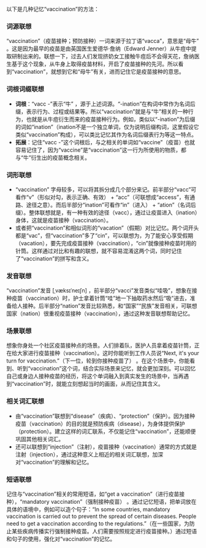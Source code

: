 以下是几种记忆“vaccination”的方法：

### 词源联想
“vaccination”（疫苗接种；预防接种）一词来源于拉丁语“vacca”，意思是“母牛” 。这是因为最早的疫苗是由英国医生爱德华·詹纳（Edward Jenner）从牛痘中提取研制出来的。联想一下，过去人们发现挤奶女工接触牛痘后不会得天花，詹纳医生基于这个现象，从牛身上取得疫苗材料，开启了疫苗接种的先河。所以看到“vaccination”，就想到它和“母牛”有关，进而记住它是疫苗接种的意思。

### 词根词缀联想
 - **词根**：“vacc -”表示“牛” ，源于上述词源。“-ination”在构词中常作为名词后缀，表示行为、过程或结果等。所以“vaccination”就是与“牛”相关的一种行为，也就是从牛痘衍生而来的疫苗接种行为。例如，类似以“-ination”为后缀的词如“ination”（ination不是一个独立单词，仅为说明后缀构词，这里假设它类似“vaccination”构成），可以类比记忆其作为名词后缀表行为等这一特点。
 - **拓展**：记住“vacc -”这个词根后，与之相关的单词如“vaccine”（疫苗）也就容易记住了，因为“vaccine”是“vaccination”这一行为所使用的物质，都与“牛”衍生出的疫苗概念相关。

### 词形联想
 - “vaccination” 字母较多，可以将其拆分成几个部分来记。前半部分“vacc”可看作“v”（形似对勾，表示正确、有效） + “acc”（可联想成“access”，有通路、途径之意）。而后半部分“ination”可看作“in”（进入） + “ation”（名词后缀）。整体联想就是，有一种有效的途径（vacc），通过让疫苗进入（ination）身体，这就是疫苗接种（vaccination）。
 - 或者把“vaccination”和相似词形的“vacation”（假期）对比记忆。两个词开头都是“vac”，但“vaccination”多了“cin”，可以联想为，为了能安心享受假期（vacation），要先完成疫苗接种（vaccination），“cin”就像接种疫苗时用的针筒。这样通过对比和有趣的联想，就不容易混淆这两个词，同时记住了“vaccination”的拼写和含义。

### 发音联想
“vaccination”发音 [ˌvæksɪˈneɪʃn] ，前半部分“vacci”发音类似“哇吸”，想象在接种疫苗（vaccination）时，护士拿着针筒“哇”地一下抽取药水然后“吸”进去，准备给人接种。后半部分“nation”发音比较熟悉，和“国家”“民族”发音相关，可联想国家（nation）很重视疫苗接种（vaccination），通过这种发音联想帮助记忆。

### 场景联想
想象你身处一个社区疫苗接种点的场景。人们排着队，医护人员拿着疫苗针筒，正在给大家进行疫苗接种（vaccination）。这时你能听到工作人员说“Next, it's your turn for vaccination.”（下一位，轮到你接种疫苗了） 。在这个场景中，你能看到、听到“vaccination”这个词，结合实际场景来记忆，就会更加深刻。可以回忆自己或身边人接种疫苗的经历，将这个单词融入到真实发生的场景中，当再遇到“vaccination”时，就能立刻想起当时的画面，从而记住其含义。

### 相关词汇联想
 - 由“vaccination”联想到“disease”（疾病）、“protection”（保护）。因为接种疫苗（vaccination）的目的就是预防疾病（disease），为身体提供保护（protection）。建立这样的词汇联系，不仅能记住“vaccination”，还能顺便巩固其他相关词汇。
 - 还可以联想到“injection”（注射），疫苗接种（vaccination）通常的方式就是注射（injection），通过这种意义上相近的相关词汇联想，加深对“vaccination”的理解和记忆。

### 短语联想
记住与“vaccination”相关的常用短语，如“get a vaccination”（进行疫苗接种），“mandatory vaccination”（强制接种疫苗） 。通过记忆短语，把单词放在具体的语境中，例如可以造个句子：“In some countries, mandatory vaccination is carried out to prevent the spread of certain diseases. People need to get a vaccination according to the regulations.”（在一些国家，为防止某些疾病传播实行强制接种疫苗。人们需要按照规定进行疫苗接种。）通过短语和句子的使用，强化对“vaccination”的记忆。 